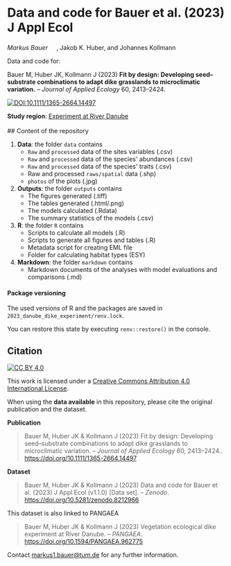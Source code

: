 # Data and code for Bauer et al. (2023) J Appl Ecol
*Markus Bauer* <a href="https://orcid.org/0000-0001-5372-4174"><img src="https://info.orcid.org/wp-content/uploads/2019/11/orcid_16x16.png" width="16" height="16"/></a>, Jakob K. Huber, and Johannes Kollmann <a href="https://orcid.org/0000-0002-4990-3636"><img src="https://info.orcid.org/wp-content/uploads/2019/11/orcid_16x16.png" width="16" height="16"/></a>

Data and code for:

Bauer M, Huber JK, Kollmann J (2023) __Fit by design: Developing seed–substrate combinations to adapt dike grasslands to microclimatic variation.__ &ndash; *Journal of Applied Ecology* 60, 2413&ndash;2424.

[![DOI:10.1111/1365-2664.14497](http://img.shields.io/badge/DOI-10.1111/1365-2664.14497-informational.svg)](https://doi.org/10.1111/1365-2664.14497)

**Study region**: [Experiment at River Danube](https://www.openstreetmap.org/#map=17/48.83977/12.88445) <br> <br> \## Content of the repository

1.  **Data**: the folder `data` contains
    -   `Raw` and `processed` data of the sites variables (.csv)
    -   `Raw` and `processed` data of the species' abundances (.csv)
    -   `Raw` and `processed` data of the species' traits (.csv)
    -   Raw and processed `raws/spatial` data (.shp)
    -   `photos` of the plots (.jpg)
2.  **Outputs**: the folder `outputs` contains
    -   The figures generated (.tiff)
    -   The tables generated (.html/.png)
    -   The models calculated (.Rdata)
    -   The summary statistics of the models (.csv)
3.  **R**: the folder `R` contains
    -   Scripts to calculate all models (.R)
    -   Scripts to generate all figures and tables (.R)
    -   Metadata script for creating EML file
    -   Folder for calculating habitat types (ESY)
4.  **Markdown**: the folder `markdown` contains
    -   Markdown documents of the analyses with model evaluations and comparisons (.md)

#### Package versioning

The used versions of R and the packages are saved in `2023_danube_dike_experiment/renv.lock`.

You can restore this state by executing `renv::restore()` in the console.

## Citation

[![CC BY 4.0](https://img.shields.io/badge/License-CC%20BY%204.0-lightgrey.svg)](http://creativecommons.org/licenses/by/4.0/)

This work is licensed under a [Creative Commons Attribution 4.0 International License](http://creativecommons.org/licenses/by/4.0/).

When using the **data available** in this repository, please cite the original publication and the dataset.

**Publication**

> Bauer M, Huber JK & Kollmann J (2023) Fit by design: Developing seed–substrate combinations to adapt dike grasslands to microclimatic variation. &ndash; *Journal of Applied Ecology* 60, 2413&ndash;2424.. <https://doi.org/10.1111/1365-2664.14497>

**Dataset**

> Bauer M, Huber JK & Kollmann J (2023) Data and code for Bauer et al. (2023) J Appl Ecol (v1.1.0) [Data set]. &ndash; *Zenodo*. <https://doi.org/10.5281/zenodo.8212966>

This dataset is also linked to PANGAEA
> Bauer M, Huber JK & Kollmann J (2023) Vegetation ecological dike experiment at River Danube. &ndash; *PANGAEA*. https://doi.org/10.1594/PANGAEA.962775

Contact [markus1.bauer\@tum.de](mailto:markus1.bauer@tum.de) for any further information.

